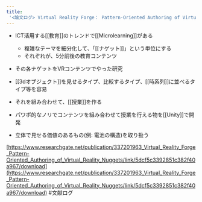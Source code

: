 ```yaml
---
title:
 '<論文ログ> Virtual Reality Forge： Pattern-Oriented Authoring of Virtual Reality Nuggets'
---
```


- ICT活用する[[教育]]のトレンドで[[Microlearning]]がある
    - 複雑なテーマを細分化して、「[[ナゲット]]」という単位にする
    - それぞれが、5分前後の教育コンテンツ
- その各ナゲットをVRコンテンツでやった研究
- [[3dオブジェクト]]を見せるタイプ、比較するタイプ、[[時系列]]に並べるタイプ等を容易
- それを組み合わせて、[[授業]]を作る

- パワポ的なノリでコンテンツを組み合わせて授業を行える物を[[Unity]]で開発
- 立体で見せる価値のあるもの(例: 電池の構造)を取り扱う

[https://www.researchgate.net/publication/337201963_Virtual_Reality_Forge_Pattern-Oriented_Authoring_of_Virtual_Reality_Nuggets/link/5dcf5c3392851c382f40a967/download](https://www.researchgate.net/publication/337201963_Virtual_Reality_Forge_Pattern-Oriented_Authoring_of_Virtual_Reality_Nuggets/link/5dcf5c3392851c382f40a967/download)
#文献ログ
